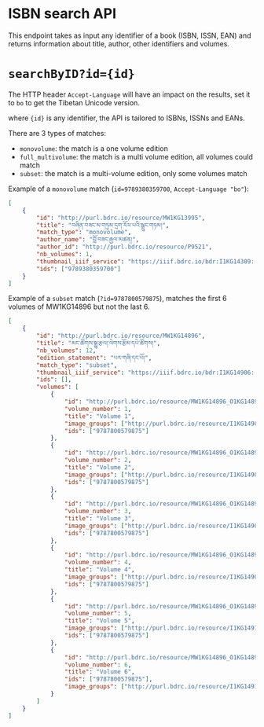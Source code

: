 # ISBN search API

This endpoint takes as input any identifier of a book (ISBN, ISSN, EAN) and returns information about title, author, other identifiers and volumes.

# `searchByID?id={id}`

The HTTP header `Accept-Language` will have an impact on the results, set it to `bo` to get the Tibetan Unicode version.

where `{id}` is any identifier, the API is tailored to ISBNs, ISSNs and EANs.

There are 3 types of matches:
- `monovolume`: the match is a one volume edition
- `full_multivolume`: the match is a multi volume edition, all volumes could match
- `subset`: the match is a multi-volume edition, only some volumes match

Example of a `monovolume` match (`id=9789380359700`, `Accept-Language "bo"`):

```json
[
	{
		"id": "http://purl.bdrc.io/resource/MW1KG13995",
		"title": "བཞིན་བཟང་མ་གཏུམ་དྲག་རོལ་པའི་སྒྲུང་གཏམ།",
		"match_type": "monovolume",
		"author_name": "བློ་བཟང་རྒྱལ་མཚན།",
		"author_id": "http://purl.bdrc.io/resource/P9521",
		"nb_volumes": 1,
		"thumbnail_iiif_service": "https://iiif.bdrc.io/bdr:I1KG14309::I1KG143090003.jpg",
		"ids": ["9789380359700"]
	}
]
```

Example of a `subset` match (`?id=9787800579875`), matches the first 6 volumes of MW1KG14896 but not the last 6.

```json
[
	{
		"id": "http://purl.bdrc.io/resource/MW1KG14896",
		"title": "མང་ཚོགས་སྒྱུ་རྩལ།་ལེགས་རྩོམ་དཔེ་ཚོགས།",
		"nb_volumes": 12,
		"edition_statement": "པར་གཞི་དང་པོ།",
		"match_type": "subset",
		"thumbnail_iiif_service": "https://iiif.bdrc.io/bdr:I1KG14906::I1KG149060003.jpg",
		"ids": [],
		"volumes": [
			{
				"id": "http://purl.bdrc.io/resource/MW1KG14896_O1KG14896_9D0E4TT10JYA",
				"volume_number": 1,
				"title": "Volume 1",
				"image_groups": ["http://purl.bdrc.io/resource/I1KG14906"],
				"ids": ["9787800579875"]
			},
			{
				"id": "http://purl.bdrc.io/resource/MW1KG14896_O1KG14896_9D0E4TT10JYA",
				"volume_number": 2,
				"title": "Volume 2",
				"image_groups": ["http://purl.bdrc.io/resource/I1KG14907"],
				"ids": ["9787800579875"]
			},
			{
				"id": "http://purl.bdrc.io/resource/MW1KG14896_O1KG14896_9D0E4TT10JYA",
				"volume_number": 3,
				"title": "Volume 3",
				"image_groups": ["http://purl.bdrc.io/resource/I1KG14908"],
				"ids": ["9787800579875"]
			},
			{
				"id": "http://purl.bdrc.io/resource/MW1KG14896_O1KG14896_9D0E4TT10JYA",
				"volume_number": 4,
				"title": "Volume 4",
				"image_groups": ["http://purl.bdrc.io/resource/I1KG14909"],
				"ids": ["9787800579875"]
			},
			{
				"id": "http://purl.bdrc.io/resource/MW1KG14896_O1KG14896_9D0E4TT10JYA",
				"volume_number": 5,
				"title": "Volume 5",
				"image_groups": ["http://purl.bdrc.io/resource/I1KG14910"],
				"ids": ["9787800579875"]
			},
			{
				"id": "http://purl.bdrc.io/resource/MW1KG14896_O1KG14896_9D0E4TT10JYA",
				"volume_number": 6,
				"title": "Volume 6",
				"ids": ["9787800579875"],
				"image_groups": ["http://purl.bdrc.io/resource/I1KG14911"],
			}
		]
	}
]
```


